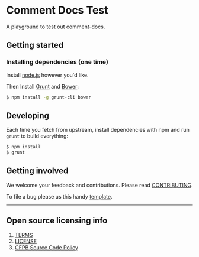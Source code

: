 # Comment Docs Test

A playground to test out comment-docs.


## Getting started

### Installing dependencies (one time)

Install [node.js](http://nodejs.org/) however you'd like.

Then Install [Grunt](http://gruntjs.com/) and [Bower](http://bower.io/):
```bash
$ npm install -g grunt-cli bower
```

## Developing

Each time you fetch from upstream, install dependencies with npm and run `grunt`
to build everything:
```bash
$ npm install
$ grunt
```

## Getting involved

We welcome your feedback and contributions.
Please read [CONTRIBUTING](CONTRIBUTING.md).

To file a bug please us this handy [template](https://github.com/cfpb/comment-docs-test/issues/new?body=%23%23%20URL%0D%0D%0D%23%23%20Actual%20Behavior%0D%0D%0D%23%23%20Expected%20Behavior%0D%0D%0D%23%23%20Steps%20to%20Reproduce%0D%0D%0D%23%23%20Screenshot&labels=bug).

----

## Open source licensing info
1. [TERMS](TERMS.md)
2. [LICENSE](LICENSE)
3. [CFPB Source Code Policy](https://github.com/cfpb/source-code-policy/)
